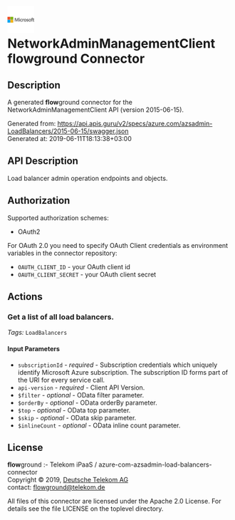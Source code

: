 # ![LOGO](logo.png) NetworkAdminManagementClient **flow**ground Connector

## Description

A generated **flow**ground connector for the NetworkAdminManagementClient API (version 2015-06-15).

Generated from: https://api.apis.guru/v2/specs/azure.com/azsadmin-LoadBalancers/2015-06-15/swagger.json<br/>
Generated at: 2019-06-11T18:13:38+03:00

## API Description

Load balancer admin operation endpoints and objects.

## Authorization

Supported authorization schemes:
- OAuth2

For OAuth 2.0 you need to specify OAuth Client credentials as environment variables in the connector repository:
* `OAUTH_CLIENT_ID` - your OAuth client id
* `OAUTH_CLIENT_SECRET` - your OAuth client secret

## Actions

### Get a list of all load balancers.

*Tags:* `LoadBalancers`

#### Input Parameters
* `subscriptionId` - _required_ - Subscription credentials which uniquely identify Microsoft Azure subscription. The subscription ID forms part of the URI for every service call.
* `api-version` - _required_ - Client API Version.
* `$filter` - _optional_ - OData filter parameter.
* `$orderBy` - _optional_ - OData orderBy parameter.
* `$top` - _optional_ - OData top parameter.
* `$skip` - _optional_ - OData skip parameter.
* `$inlineCount` - _optional_ - OData inline count parameter.

## License

**flow**ground :- Telekom iPaaS / azure-com-azsadmin-load-balancers-connector<br/>
Copyright © 2019, [Deutsche Telekom AG](https://www.telekom.de)<br/>
contact: flowground@telekom.de

All files of this connector are licensed under the Apache 2.0 License. For details
see the file LICENSE on the toplevel directory.
